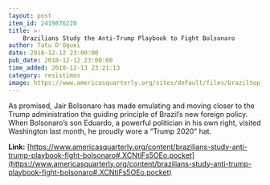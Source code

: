 ```yaml
---
layout: post
item_id: 2419876220
title: >-
    Brazilians Study the Anti-Trump Playbook to Fight Bolsonaro
author: Tatu D'Oquei
date: 2018-12-12 23:00:00
pub_date: 2018-12-12 23:00:00
time_added: 2018-12-13 23:21:13
category: resistimos
image: https://www.americasquarterly.org/sites/default/files/braziltop_2.jpg
---
```


As promised, Jair Bolsonaro has made emulating and moving closer to the Trump administration the guiding principle of Brazil’s new foreign policy. When Bolsonaro’s son Eduardo, a powerful politician in his own right, visited Washington last month, he proudly wore a “Trump 2020” hat.

**Link:** [https://www.americasquarterly.org/content/brazilians-study-anti-trump-playbook-fight-bolsonaro#.XCNtiFs5OEo.pocket](https://www.americasquarterly.org/content/brazilians-study-anti-trump-playbook-fight-bolsonaro#.XCNtiFs5OEo.pocket)

